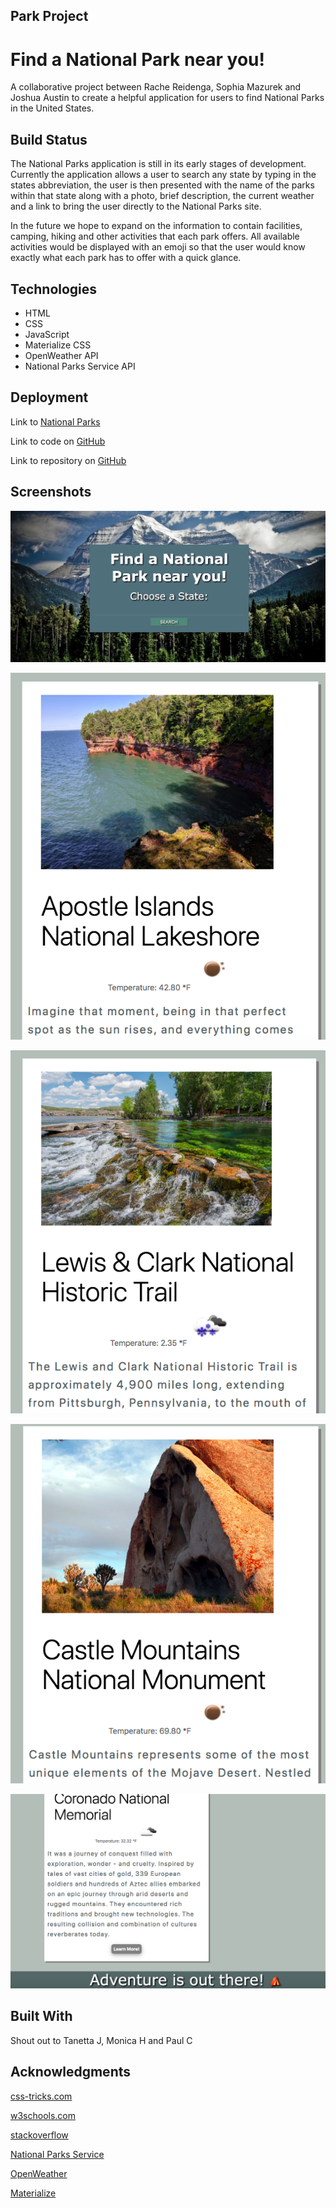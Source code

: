 ## Park Project
# Find a National Park near you!

A collaborative project between Rache Reidenga, Sophia Mazurek and Joshua Austin to create a helpful application for users to find National Parks in the United States.

## Build Status

The National Parks application is still in its early stages of development. Currently the application allows a user to search any state by typing in the states abbreviation, the user is then presented with the name of the parks within that state along with a photo, brief description, the current weather and a link to bring the user directly to the National Parks site.

In the future we hope to expand on the information to contain facilities, camping, hiking and other activities that each park offers. All available activities would be displayed with an emoji so that the user would know exactly what each park has to offer with a quick glance.

## Technologies

* HTML
* CSS
* JavaScript
* Materialize CSS
* OpenWeather API
* National Parks Service API

## Deployment

Link to [National Parks](https://rachel-reidenga.github.io/ParkProject/)

Link to code on [GitHub](https://github.com/Rachel-Reidenga/ParkProject/blob/main/assets/js/script.js)

Link to repository on [GitHub](https://github.com/Rachel-Reidenga/ParkProject)

## Screenshots

![Top of Page](https://github.com/Rachel-Reidenga/ParkProject/raw/css-update/screenshots/TopHero.png)

![Middle of Page](https://github.com/Rachel-Reidenga/ParkProject/raw/css-update/screenshots/ParkOne.png)

![Middle of Page](https://github.com/Rachel-Reidenga/ParkProject/raw/css-update/screenshots/ParkTwo.png)

![Middle of Page](https://github.com/Rachel-Reidenga/ParkProject/raw/css-update/screenshots/ParkThree.png)

![Bottom of Page](https://github.com/Rachel-Reidenga/ParkProject/raw/css-update/screenshots/Footer.png)

## Built With

Shout out to Tanetta J, Monica H and Paul C

## Acknowledgments

[css-tricks.com](https://css-tricks.com/)

[w3schools.com](https://www.w3schools.com/)

[stackoverflow](https://stackoverflow.com/)

[National Parks Service](https://www.nps.gov/subjects/digital/nps-data-api.htm)

[OpenWeather](https://openweathermap.org/api)

[Materialize](https://materializecss.com/)
